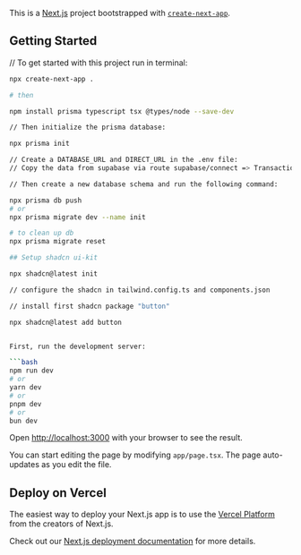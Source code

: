 This is a [Next.js](https://nextjs.org) project bootstrapped with [`create-next-app`](https://nextjs.org/docs/app/api-reference/cli/create-next-app).

## Getting Started

// To get started with this project run in terminal:

````bash
npx create-next-app .

# then

npm install prisma typescript tsx @types/node --save-dev

// Then initialize the prisma database:

npx prisma init

// Create a DATABASE_URL and DIRECT_URL in the .env file:
// Copy the data from supabase via route supabase/connect => Transaction_pooler and Session_pooler

// Then create a new database schema and run the following command:

npx prisma db push
# or
npx prisma migrate dev --name init

# to clean up db
npx prisma migrate reset

## Setup shadcn ui-kit

npx shadcn@latest init

// configure the shadcn in tailwind.config.ts and components.json

// install first shadcn package "button"

npx shadcn@latest add button


First, run the development server:

```bash
npm run dev
# or
yarn dev
# or
pnpm dev
# or
bun dev
````

Open [http://localhost:3000](http://localhost:3000) with your browser to see the result.

You can start editing the page by modifying `app/page.tsx`. The page auto-updates as you edit the file.

## Deploy on Vercel

The easiest way to deploy your Next.js app is to use the [Vercel Platform](https://vercel.com/new?utm_medium=default-template&filter=next.js&utm_source=create-next-app&utm_campaign=create-next-app-readme) from the creators of Next.js.

Check out our [Next.js deployment documentation](https://nextjs.org/docs/app/building-your-application/deploying) for more details.
